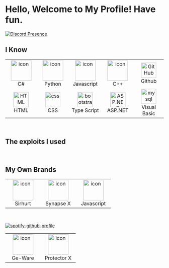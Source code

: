 # Hello, Welcome to My Profile! Have fun.


[![Discord Presence](https://lanyard.cnrad.dev/api/1028617202879967302)](https://discord.com/users/1028617202879967302)

## I Know

<table>
  <tr>
    <td align="center" width="96">
        <img src="https://techstack-generator.vercel.app/csharp-icon.svg" alt="icon" width="65" height="65" />
      <br>C#
    </td>
    <td align="center" width="96">
      <a href="#macropower-tech">
        <img src="https://techstack-generator.vercel.app/python-icon.svg" alt="icon" width="65" height="65" />
      </a>
      <br>Python
    </td>
    <td align="center" width="96">
        <img src="https://techstack-generator.vercel.app/js-icon.svg" alt="icon" width="65" height="65" />
      <br>Javascript
    </td>
    <td align="center" width="96">
        <img src="https://techstack-generator.vercel.app/cpp-icon.svg" alt="icon" width="65" height="65" />
      <br>C++
    </td>
    <td align="center" width="96">
        <img src="https://user-images.githubusercontent.com/25181517/192108374-8da61ba1-99ec-41d7-80b8-fb2f7c0a4948.png" width="48" height="48" alt="GitHub" />
      <br>Github
    </td>
  </tr>
  <tr>
    <td align="center"  width="96">
        <img src="https://skillicons.dev/icons?i=html" width="48" height="48" alt="HTML" />
      <br>HTML
    </td>
    <td align="center" width="96">
        <img src="https://skillicons.dev/icons?i=css" width="48" height="48" alt="css" />
      <br>CSS
    </td>
    <td align="center"  width="96">
        <img src="https://techstack-generator.vercel.app/ts-icon.svg" width="48" height="48" alt="bootstrap" />
      <br>Type Script
    </td>
          <td align="center" width="96">
        <img src="https://skillicons.dev/icons?i=dotnet" width="48" height="48" alt="ASP.NET Core" />
      <br>ASP.NET
    </td>
<td align="center" width="96">
        <img src="https://upload.wikimedia.org/wikipedia/commons/thumb/4/40/VB.NET_Logo.svg/1200px-VB.NET_Logo.svg.png" width="48" height="48" alt="mysql" />
      <br>Visual Basic
  </tr>
</table>

<br>

## The exploits I used

<table>
  <tr>
    <td align="center" width="96">
        <img src="https://upload.wikimedia.org/wikipedia/commons/c/ce/Sirhurtlogo.png" alt="icon" width="65" height="65" />
      <br>Sirhurt
    </td>
    <td align="center" width="96">
      <a href="#macropower-tech">
        <img src="https://media.tenor.com/DrW7UKF64N4AAAAC/synapse-x-exploit.gif" alt="icon" width="65" height="65" />
      </a>
      <br>Synapse X
    </td>
    <td align="center" width="96">
        <img src="https://techstack-generator.vercel.app/js-icon.svg" alt="icon" width="65" height="65" />
      <br>Javascript
    </td>
<br>


## My Own Brands
<table>
  <tr>
    <td align="center" width="96">
        <img src="https://dslv9ilpbe7p1.cloudfront.net/WfRILj74WecIPovE2RCCcA_store_logo_image.png" alt="icon" width="65" height="65" />
      <br>Ge-Ware
    </td>
    <td align="center" width="96">
      <a href="#macropower-tech">
        <img src="https://protectorx.ga/assets/img/ProtectorX.jpg" alt="icon" width="65" height="65" />
      </a>
      <br>Protector X
    </td>
<br>


[![spotify-github-profile](https://spotify-github-profile.vercel.app/api/view?uid=jk1kux73ik0qqfz3kaznhi10i&cover_image=true&theme=default&show_offline=false&background_color=121212)]()


